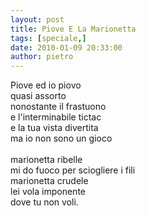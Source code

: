 ```yaml
---
layout: post
title: Piove E La Marionetta
tags: [speciale,]
date: 2010-01-09 20:33:00
author: pietro
---
```

Piove ed io piovo<br/>quasi assorto<br/>nonostante il frastuono<br/>e l'interminabile tictac<br/>e la tua vista divertita<br/>ma io non sono un gioco<br/><br/>marionetta ribelle<br/>mi do fuoco per sciogliere i fili<br/>marionetta crudele<br/>lei vola imponente<br/>dove tu non voli.
